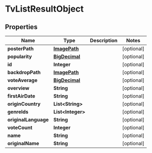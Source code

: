 
# TvListResultObject

## Properties
Name | Type | Description | Notes
------------ | ------------- | ------------- | -------------
**posterPath** | [**ImagePath**](ImagePath.md) |  |  [optional]
**popularity** | [**BigDecimal**](BigDecimal.md) |  |  [optional]
**id** | **Integer** |  |  [optional]
**backdropPath** | [**ImagePath**](ImagePath.md) |  |  [optional]
**voteAverage** | [**BigDecimal**](BigDecimal.md) |  |  [optional]
**overview** | **String** |  |  [optional]
**firstAirDate** | **String** |  |  [optional]
**originCountry** | **List&lt;String&gt;** |  |  [optional]
**genreIds** | **List&lt;Integer&gt;** |  |  [optional]
**originalLanguage** | **String** |  |  [optional]
**voteCount** | **Integer** |  |  [optional]
**name** | **String** |  |  [optional]
**originalName** | **String** |  |  [optional]



